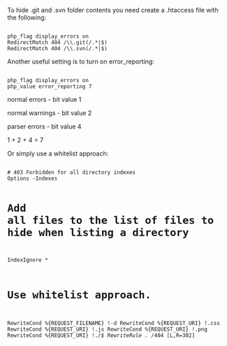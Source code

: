 <p>To hide .git and .svn folder contents you need create a .htaccess file with the following:</p>

<code>
php_flag display_errors on
RedirectMatch 404 /\\.git(/.*|$)
RedirectMatch 404 /\\.svn(/.*|$)
</code>

<p>Another useful setting is to turn on error_reporting:</p>

<code>
php_flag display_errors on
php_value error_reporting 7
</code>

<p>normal errors - bit value 1</p>
<p>normal warnings - bit value 2</p>
<p>parser errors - bit value 4</p>
<p>1 + 2 + 4 = 7</p>

<p>Or simply use a whitelist approach:</p>

<code>
# 403 Forbidden for all directory indexes
Options -Indexes

# Add all files to the list of files to hide when listing a directory
IndexIgnore *

# Use whitelist approach.
RewriteCond %{REQUEST_FILENAME} !-d
RewriteCond %{REQUEST_URI} !\.css
RewriteCond %{REQUEST_URI} !\.js
RewriteCond %{REQUEST_URI} !\.png
RewriteCond %{REQUEST_URI} !.*\/$
RewriteRule .* /404 [L,R=302]
</code>